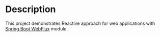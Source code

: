 # Description
This project demonstrates Reactive approach for web applications 
with [Spring Boot WebFlux](https://docs.spring.io/spring/docs/current/spring-framework-reference/web-reactive.html) module.
